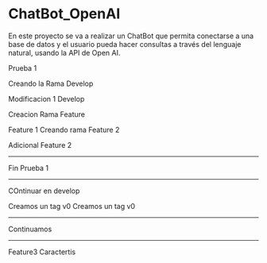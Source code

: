 # ChatBot_OpenAI

En este proyecto se va a realizar un ChatBot que permita conectarse a una base de datos y el usuario pueda hacer consultas a través del lenguaje natural, usando la API de Open AI.

Prueba 1

Creando la Rama Develop

Modificacion 1 Develop

Creacion Rama Feature

Feature 1
Creando rama Feature 2

Adicional Feature 2

****************************
Fin Prueba 1
****************************


COntinuar en develop

Creamos un tag v0
Creamos un tag v0

-------------

Continuamos

---------------
Feature3
Caractertis